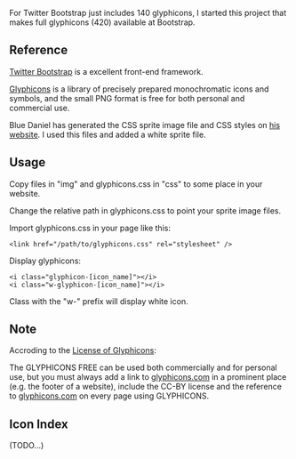 For Twitter Bootstrap just includes 140 glyphicons, I started this 
project that makes full glyphicons (420) available at Bootstrap.

## Reference

[Twitter Bootstrap](http://twitter.github.com/bootstrap) is a 
excellent front-end framework.

[Glyphicons](http://glyphicons.com/) is a library of precisely 
prepared monochromatic icons and symbols, and the small PNG 
format is free for both personal and commercial use.

Blue Daniel has generated the CSS sprite image file and CSS styles 
on [his website](http://supercerebral.com/glyphicons-to-halflings-sprite/). 
I used this files and added a white sprite file.

## Usage

Copy files in "img" and glyphicons.css in "css" to some place 
in your website.

Change the relative path in glyphicons.css to point your 
sprite image files.

Import glyphicons.css in your page like this:

	<link href="/path/to/glyphicons.css" rel="stylesheet" />

Display glyphicons:

	<i class="glyphicon-[icon_name]"></i>
	<i class="w-glyphicon-[icon_name]"></i>

Class with the "w-" prefix will display white icon.

## Note

Accroding to the [License of Glyphicons](http://glyphicons.com/glyphicons-licenses/):

The GLYPHICONS FREE can be used both commercially and for personal use, but you must 
always add a link to [glyphicons.com](http://glyphicons.com/) in a prominent place 
(e.g. the footer of a website), include the CC-BY license and the reference to
[glyphicons.com](http://glyphicons.com/) on every page using GLYPHICONS.

## Icon Index

(TODO...)

